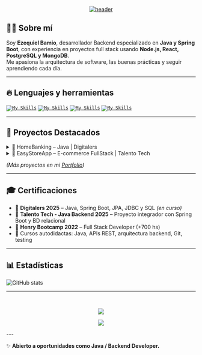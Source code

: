 <div align="center">
<a href='https://github.com/bamioezequiel/'>
 
 ![header](https://capsule-render.vercel.app/api?type=Waving&color=transparent&fontColor=30BD26&height=300&section=header&text=Bamio%20Ezequiel&fontSize=90)

 </a>
 
</div>

## 🙋‍♂️ Sobre mí
Soy **Ezequiel Bamio**, desarrollador Backend especializado en **Java y Spring Boot**, con experiencia en proyectos full stack usando **Node.js, React, PostgreSQL y MongoDB**.  
Me apasiona la arquitectura de software, las buenas prácticas y seguir aprendiendo cada día.  

---

## 🔥 Lenguajes y herramientas
<code>[![My Skills](https://skillicons.dev/icons?i=java,spring)]()</code>
<code>[![My Skills](https://skillicons.dev/icons?i=js,nodejs,express)]()</code>
<code>[![My Skills](https://skillicons.dev/icons?i=postgres,mongodb)]()</code>
<code>[![My Skills](https://skillicons.dev/icons?i=react,redux,html,css)]()</code>

---

## 🚀 Proyectos Destacados

<details>
  <summary>🏦 HomeBanking – Java | Digitalers</summary>
  <p>Simulación de banca online con autenticación, transferencias y gestión de usuarios.</p>
  <p>🔧 <b>Tecnologías:</b> Java, OOP, JDBC, SQL</p>
  <p>📌 <a href="https://github.com/bamioezequiel/FintechSystem-Digitalers">Repositorio</a></p>
</details>

<details>
  <summary>🛒 EasyStoreApp – E-commerce FullStack | Talento Tech</summary>
  <p>Aplicación e-commerce con sistema de carrito, roles y control de stock.</p>
  <p>🔧 <b>Tecnologías:</b> Java, Spring Boot, Spring Security, MySQL</p>
  <p>📌 <a href="https://github.com/bamioezequiel/EasyStoreApp-TechLab">Repositorio</a></p>
</details>

*(Más proyectos en mi [Portfolio](https://bamio.vercel.app))*  

---

## 🎓 Certificaciones
- 🏫 **Digitalers 2025** – Java, Spring Boot, JPA, JDBC y SQL *(en curso)*  
- 🏫 **Talento Tech - Java Backend 2025** – Proyecto integrador con Spring Boot y BD relacional  
- 📜 **Henry Bootcamp 2022** – Full Stack Developer (+700 hs)  
- 🎯 Cursos autodidactas: Java, APIs REST, arquitectura backend, Git, testing  

---

## 📊 Estadísticas
![GitHub stats](https://github-readme-stats.vercel.app/api?username=bamioezequiel&show_icons=true)  

<hr>
  
<br>
  
<div align="center">
<p ><img src="https://profile-counter.glitch.me/{EzequielBamio}/count.svg" /></p> 

![](https://github-profile-summary-cards.vercel.app/api/cards/profile-details?username=EzequielBamio&theme=github_dark)
   
</div>
---

✨ **Abierto a oportunidades como Java / Backend Developer.**  
  
  



